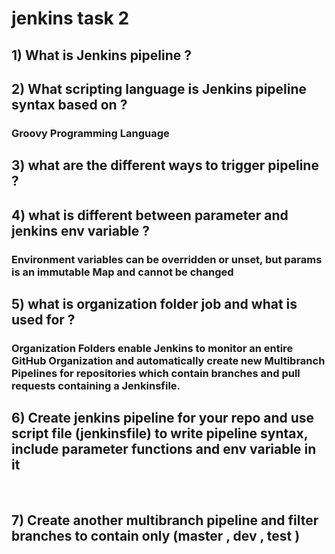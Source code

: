 # jenkins task 2

## 1) What is Jenkins pipeline ?
### 

## 2) What scripting language is Jenkins pipeline syntax based on ?
### Groovy Programming Language

## 3) what are the different ways to trigger pipeline ? 
###

## 4) what is different between parameter and jenkins env variable ?
### Environment variables can be overridden or unset, but params is an immutable Map and cannot be changed

## 5) what is organization folder job and what is used for ?
### Organization Folders enable Jenkins to monitor an entire GitHub Organization and automatically create new Multibranch Pipelines for repositories which contain branches and pull requests containing a Jenkinsfile.



## 6) Create jenkins pipeline for your repo and use script file (jenkinsfile) to write pipeline syntax, include parameter functions and env variable in it 
![]()
![]()
![]()
![]()
![]()
![]()
![]()
![]()
![]()
![]()
![]()

## 7) Create another multibranch pipeline and filter branches to contain only (master , dev , test ) 
![]()
![]()
![]()
![]()
![]()
![]()
![]()
![]()
![]()
![]()
